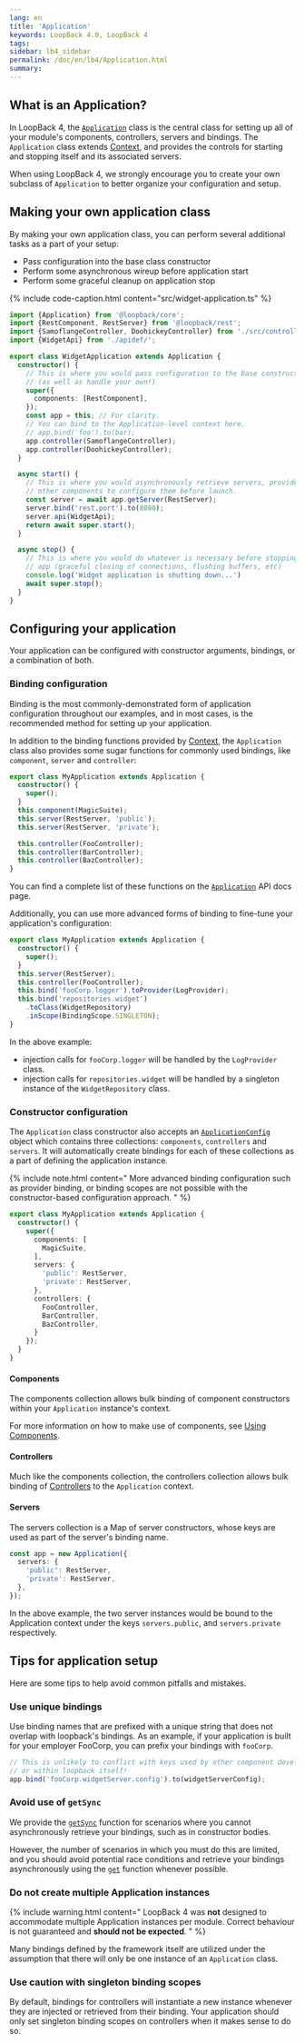```yaml
---
lang: en
title: 'Application'
keywords: LoopBack 4.0, LoopBack 4
tags:
sidebar: lb4_sidebar
permalink: /doc/en/lb4/Application.html
summary:
---
```


## What is an Application?

In LoopBack 4, the [`Application`](http://apidocs.strongloop.com/@loopback%2fcore/#Application)
class is the central class for setting up all of your module's components,
controllers, servers and bindings. The `Application` class extends 
[Context](Context.html), and provides the controls for starting and stopping
itself and its associated servers.

When using LoopBack 4, we strongly encourage you to create your own subclass
of `Application` to better organize your configuration and setup.

## Making your own application class

By making your own application class, you can perform several additional
tasks as a part of your setup:
- Pass configuration into the base class constructor
- Perform some asynchronous wireup before application start
- Perform some graceful cleanup on application stop 

{% include code-caption.html content="src/widget-application.ts" %}
```ts
import {Application} from '@loopback/core';
import {RestComponent, RestServer} from '@loopback/rest';
import {SamoflangeController, DoohickeyController} from './src/controllers';
import {WidgetApi} from './apidef/';

export class WidgetApplication extends Application {
  constructor() {
    // This is where you would pass configuration to the base constructor
    // (as well as handle your own!)
    super({
      components: [RestComponent],
    });
    const app = this; // For clarity.
    // You can bind to the Application-level context here.
    // app.bind('foo').to(bar);
    app.controller(SamoflangeController);
    app.controller(DoohickeyController);
  }

  async start() {
    // This is where you would asynchronously retrieve servers, providers and
    // other components to configure them before launch.
    const server = await app.getServer(RestServer);
    server.bind('rest.port').to(8080);
    server.api(WidgetApi);
    return await super.start();
  }

  async stop() {
    // This is where you would do whatever is necessary before stopping your
    // app (graceful closing of connections, flushing buffers, etc)
    console.log('Widget application is shutting down...')
    await super.stop();
  }
}

```

## Configuring your application
Your application can be configured with constructor arguments, bindings, or
a combination of both.

### Binding configuration
Binding is the most commonly-demonstrated form of application configuration
throughout our examples, and in most cases, is the recommended method for
setting up your application.

In addition to the binding functions provided by [Context](Context.html),
the `Application` class also provides some sugar functions for commonly used
bindings, like `component`, `server` and `controller`:

```ts
export class MyApplication extends Application {
  constructor() {
    super();
  }
  this.component(MagicSuite);
  this.server(RestServer, 'public');
  this.server(RestServer, 'private');

  this.controller(FooController);
  this.controller(BarController);
  this.controller(BazController);
}
```

You can find a complete list of these functions on the
[`Application`](http://apidocs.loopback.io/@loopback%2fcore/#Application) API
docs page.

Additionally, you can use more advanced forms of binding to fine-tune your
application's configuration:

```ts
export class MyApplication extends Application {
  constructor() {
    super();
  }
  this.server(RestServer);
  this.controller(FooController);
  this.bind('fooCorp.logger').toProvider(LogProvider);
  this.bind('repositories.widget')
    .toClass(WidgetRepository)
    .inScope(BindingScope.SINGLETON);
}
```
In the above example:
- injection calls for `fooCorp.logger` will be handled by the `LogProvider`
  class.
- injection calls for `repositories.widget` will be handled by a singleton
instance of the `WidgetRepository` class.

### Constructor configuration

The `Application` class constructor also accepts an
[`ApplicationConfig`](http://apidocs.strongloop.com/@loopback%2fcore/#ApplicationConfig)
object which contains three collections: `components`, `controllers` and `servers`.
It will automatically create bindings for each of these collections as a part
of defining the application instance.

{% include note.html content="
  More advanced binding configuration such as provider binding, or binding scopes
  are not possible with the constructor-based configuration approach.
" %}

```ts
export class MyApplication extends Application {
  constructor() {
    super({
      components: [
        MagicSuite,
      ],
      servers: {
        'public': RestServer,
        'private': RestServer,
      },
      controllers: {
        FooController,
        BarController,
        BazController,
      }
    });
  }
}
```

#### Components
The components collection allows bulk binding of component constructors within
your `Application` instance's context.

For more information on how to make use of components,
see [Using Components](http://loopback.io/doc/en/lb4/Using-components.html).

#### Controllers
Much like the components collection, the controllers collection allows bulk
binding of [Controllers](http://loopback.io/doc/en/lb4/Controllers.html) to
the `Application` context.

#### Servers
The servers collection is a Map of server constructors, whose keys are used
as part of the server's binding name.

```ts
const app = new Application({
  servers: {
    'public': RestServer,
    'private': RestServer,
  },
});
```
In the above example, the two server instances would be bound to the Application
context under the keys `servers.public`, and `servers.private` respectively.

## Tips for application setup
Here are some tips to help avoid common pitfalls and mistakes.

### Use unique bindings
Use binding names that are prefixed with a unique string that does not overlap
with loopback's bindings. As an example, if your application is built for
your employer FooCorp, you can prefix your bindings with `fooCorp`.
```ts
// This is unlikely to conflict with keys used by other component developers
// or within loopback itself!
app.bind('fooCorp.widgetServer.config').to(widgetServerConfig);
```

### Avoid use of `getSync`
We provide the [`getSync`](http://apidocs.loopback.io/@loopback%2fcontext/#getSync)
function for scenarios where you cannot asynchronously retrieve your bindings,
such as in constructor bodies.

However, the number of scenarios in which you must do this are limited, and you
should avoid potential race conditions and retrieve your bindings asynchronously
using the [`get`](http://apidocs.loopback.io/@loopback%2fcontext/#get) function
whenever possible.

### Do not create multiple Application instances
{% include warning.html content="
  LoopBack 4 was **not** designed to accommodate multiple Application instances
  per module.
  Correct behaviour is not guaranteed and **should not be expected**.
" %}

Many bindings defined by the framework itself are utilized under the
assumption that there will only be one instance of an `Application` class.

### Use caution with singleton binding scopes
By default, bindings for controllers will instantiate a new instance whenever
they are injected or retrieved from their binding. Your application should only
set singleton binding scopes on controllers when it makes sense to do so.
